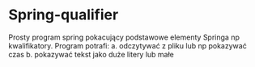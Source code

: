 # Spring-qualifier
Prosty program spring pokacujący podstawowe elementy Springa np kwalifikatory.
Program potrafi: 
a. odczytywać z pliku lub np pokazywać czas
b. pokazywać tekst jako duże litery lub małe
